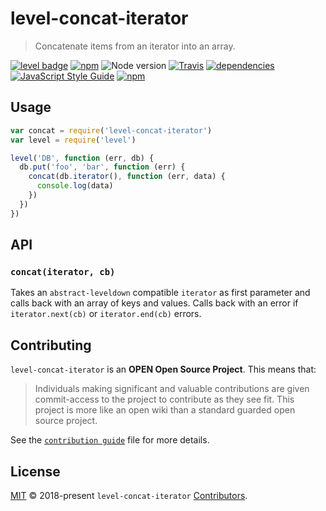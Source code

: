 # level-concat-iterator

> Concatenate items from an iterator into an array.

[![level badge][level-badge]](https://github.com/level/awesome)
[![npm](https://img.shields.io/npm/v/level-concat-iterator.svg)](https://www.npmjs.com/package/level-concat-iterator)
![Node version](https://img.shields.io/node/v/level-concat-iterator.svg)
[![Travis](https://img.shields.io/travis/Level/concat-iterator.svg)](http://travis-ci.org/Level/concat-iterator)
[![dependencies](https://david-dm.org/Level/level-concat-iterator.svg)](https://david-dm.org/level/level-concat-iterator)
[![JavaScript Style Guide](https://img.shields.io/badge/code_style-standard-brightgreen.svg)](https://standardjs.com)
[![npm](https://img.shields.io/npm/dm/level-concat-iterator.svg)](https://www.npmjs.com/package/level-concat-iterator)

## Usage

```js
var concat = require('level-concat-iterator')
var level = require('level')

level('DB', function (err, db) {
  db.put('foo', 'bar', function (err) {
    concat(db.iterator(), function (err, data) {
      console.log(data)
    })
  })
})
```

## API

### `concat(iterator, cb)`

Takes an `abstract-leveldown` compatible `iterator` as first parameter and calls back with an array of keys and values. Calls back with an error if `iterator.next(cb)` or `iterator.end(cb)` errors.

## Contributing

`level-concat-iterator` is an **OPEN Open Source Project**. This means that:

> Individuals making significant and valuable contributions are given commit-access to the project to contribute as they see fit. This project is more like an open wiki than a standard guarded open source project.

See the [`contribution guide`](https://github.com/Level/community/blob/master/CONTRIBUTING.md) file for more details.

## License

[MIT](./LICENSE.md) © 2018-present `level-concat-iterator` [Contributors](./CONTRIBUTORS.md).

[level-badge]: http://leveldb.org/img/badge.svg
